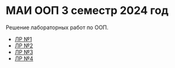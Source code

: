 # МАИ ООП 3 семестр 2024 год

Решение лабораторных работ по ООП.

- [ЛР №1](https://github.com/Matvey26/MAI_OOP_3sem2024/tree/lab1)
- [ЛР №2](https://github.com/Matvey26/MAI_OOP_3sem2024/tree/lab2)
- [ЛР №3](https://github.com/Matvey26/MAI_OOP_3sem2024/tree/lab3)
- [ЛР №4](https://github.com/Matvey26/MAI_OOP_3sem2024/tree/lab4)

